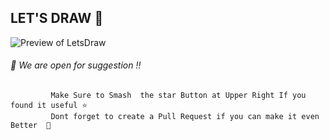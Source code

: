 ## LET'S DRAW 🎨 

![Preview of LetsDraw](https://media.giphy.com/media/2vKXBDrFB9n2eKyyKd/giphy.gif)



###### 🤝 We are open for suggestion !!
             Make Sure to Smash  the star Button at Upper Right If you found it useful ⭐
             Dont forget to create a Pull Request if you can make it even Better  🚀
